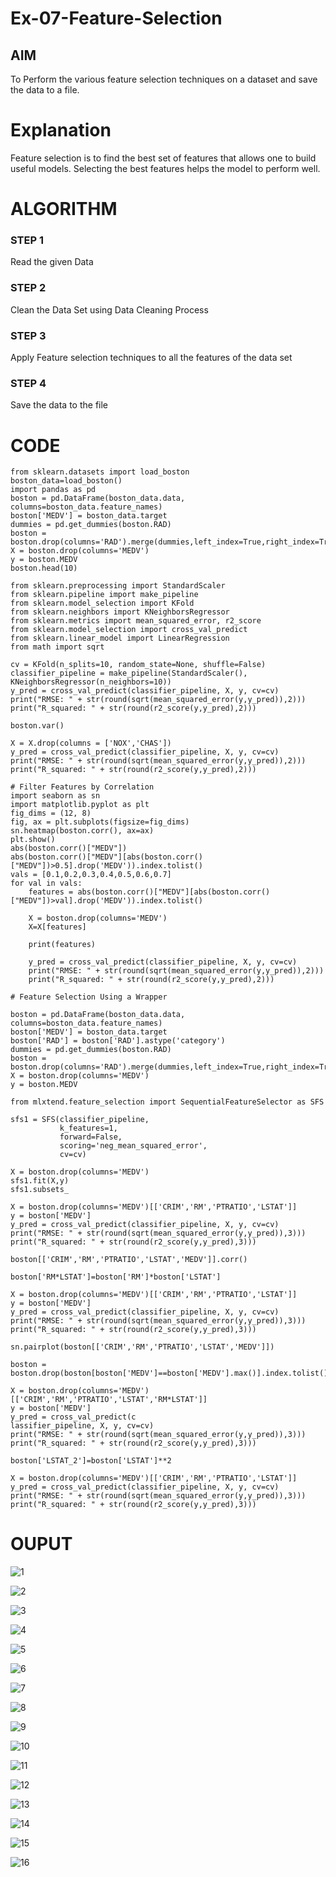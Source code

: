 # Ex-07-Feature-Selection
## AIM
To Perform the various feature selection techniques on a dataset and save the data to a file. 

# Explanation
Feature selection is to find the best set of features that allows one to build useful models.
Selecting the best features helps the model to perform well. 

# ALGORITHM
### STEP 1
Read the given Data
### STEP 2
Clean the Data Set using Data Cleaning Process
### STEP 3
Apply Feature selection techniques to all the features of the data set
### STEP 4
Save the data to the file


# CODE
~~~
from sklearn.datasets import load_boston
boston_data=load_boston()
import pandas as pd
boston = pd.DataFrame(boston_data.data, columns=boston_data.feature_names)
boston['MEDV'] = boston_data.target
dummies = pd.get_dummies(boston.RAD)
boston = boston.drop(columns='RAD').merge(dummies,left_index=True,right_index=True)
X = boston.drop(columns='MEDV')
y = boston.MEDV
boston.head(10)

from sklearn.preprocessing import StandardScaler
from sklearn.pipeline import make_pipeline
from sklearn.model_selection import KFold
from sklearn.neighbors import KNeighborsRegressor
from sklearn.metrics import mean_squared_error, r2_score
from sklearn.model_selection import cross_val_predict
from sklearn.linear_model import LinearRegression
from math import sqrt

cv = KFold(n_splits=10, random_state=None, shuffle=False)
classifier_pipeline = make_pipeline(StandardScaler(), KNeighborsRegressor(n_neighbors=10))
y_pred = cross_val_predict(classifier_pipeline, X, y, cv=cv)
print("RMSE: " + str(round(sqrt(mean_squared_error(y,y_pred)),2)))
print("R_squared: " + str(round(r2_score(y,y_pred),2)))

boston.var()

X = X.drop(columns = ['NOX','CHAS'])
y_pred = cross_val_predict(classifier_pipeline, X, y, cv=cv)
print("RMSE: " + str(round(sqrt(mean_squared_error(y,y_pred)),2)))
print("R_squared: " + str(round(r2_score(y,y_pred),2)))

# Filter Features by Correlation
import seaborn as sn
import matplotlib.pyplot as plt
fig_dims = (12, 8)
fig, ax = plt.subplots(figsize=fig_dims)
sn.heatmap(boston.corr(), ax=ax)
plt.show()
abs(boston.corr()["MEDV"])
abs(boston.corr()["MEDV"][abs(boston.corr()["MEDV"])>0.5].drop('MEDV')).index.tolist()
vals = [0.1,0.2,0.3,0.4,0.5,0.6,0.7]
for val in vals:
    features = abs(boston.corr()["MEDV"][abs(boston.corr()["MEDV"])>val].drop('MEDV')).index.tolist()
    
    X = boston.drop(columns='MEDV')
    X=X[features]
    
    print(features)

    y_pred = cross_val_predict(classifier_pipeline, X, y, cv=cv)
    print("RMSE: " + str(round(sqrt(mean_squared_error(y,y_pred)),2)))
    print("R_squared: " + str(round(r2_score(y,y_pred),2)))

# Feature Selection Using a Wrapper

boston = pd.DataFrame(boston_data.data, columns=boston_data.feature_names)
boston['MEDV'] = boston_data.target
boston['RAD'] = boston['RAD'].astype('category')
dummies = pd.get_dummies(boston.RAD)
boston = boston.drop(columns='RAD').merge(dummies,left_index=True,right_index=True)
X = boston.drop(columns='MEDV')
y = boston.MEDV

from mlxtend.feature_selection import SequentialFeatureSelector as SFS

sfs1 = SFS(classifier_pipeline, 
           k_features=1, 
           forward=False, 
           scoring='neg_mean_squared_error',
           cv=cv)

X = boston.drop(columns='MEDV')
sfs1.fit(X,y)
sfs1.subsets_

X = boston.drop(columns='MEDV')[['CRIM','RM','PTRATIO','LSTAT']]
y = boston['MEDV']
y_pred = cross_val_predict(classifier_pipeline, X, y, cv=cv)
print("RMSE: " + str(round(sqrt(mean_squared_error(y,y_pred)),3)))
print("R_squared: " + str(round(r2_score(y,y_pred),3)))

boston[['CRIM','RM','PTRATIO','LSTAT','MEDV']].corr()

boston['RM*LSTAT']=boston['RM']*boston['LSTAT']

X = boston.drop(columns='MEDV')[['CRIM','RM','PTRATIO','LSTAT']]
y = boston['MEDV']
y_pred = cross_val_predict(classifier_pipeline, X, y, cv=cv)
print("RMSE: " + str(round(sqrt(mean_squared_error(y,y_pred)),3)))
print("R_squared: " + str(round(r2_score(y,y_pred),3)))

sn.pairplot(boston[['CRIM','RM','PTRATIO','LSTAT','MEDV']])

boston = boston.drop(boston[boston['MEDV']==boston['MEDV'].max()].index.tolist())

X = boston.drop(columns='MEDV')[['CRIM','RM','PTRATIO','LSTAT','RM*LSTAT']]
y = boston['MEDV']
y_pred = cross_val_predict(c
lassifier_pipeline, X, y, cv=cv)
print("RMSE: " + str(round(sqrt(mean_squared_error(y,y_pred)),3)))
print("R_squared: " + str(round(r2_score(y,y_pred),3)))

boston['LSTAT_2']=boston['LSTAT']**2

X = boston.drop(columns='MEDV')[['CRIM','RM','PTRATIO','LSTAT']]
y_pred = cross_val_predict(classifier_pipeline, X, y, cv=cv)
print("RMSE: " + str(round(sqrt(mean_squared_error(y,y_pred)),3)))
print("R_squared: " + str(round(r2_score(y,y_pred),3)))
~~~
# OUPUT

![1](https://user-images.githubusercontent.com/95342910/170409937-591a0fa5-523b-40bd-81db-1d4dac247800.png)

![2](https://user-images.githubusercontent.com/95342910/170409965-439cd1f5-a4e6-4a98-b6d2-01d4d5f4bfeb.png)

![3](https://user-images.githubusercontent.com/95342910/170409758-756ea898-7ce2-47a6-aec8-cc8e40a96f36.png)

![4](https://user-images.githubusercontent.com/95342910/170409900-153ea652-77f5-4ce5-a2a0-a28798ab5ba3.png)

![5](https://user-images.githubusercontent.com/95342910/170410000-bdd9f9f3-5b69-4be6-8eb6-731e18c2b248.png)

![6](https://user-images.githubusercontent.com/95342910/170410019-dba2a0dd-8f84-42c6-8e6a-8a8aeb11a05f.png)

![7](https://user-images.githubusercontent.com/95342910/170410039-fe36cedd-12e4-4ba9-95cf-261cda6f1f4d.png)

![8](https://user-images.githubusercontent.com/95342910/170410066-c8501c70-8a8b-4147-9877-19d42e768c1b.png)

![9](https://user-images.githubusercontent.com/95342910/170410085-10052650-6e7e-4adc-8b2a-b95796aa80c5.png)

![10](https://user-images.githubusercontent.com/95342910/170410108-4cce1a9c-2bf2-4bd2-933f-1e0ad96f413f.png)

![11](https://user-images.githubusercontent.com/95342910/170410134-6f625048-54cc-43bd-9ec1-b738a5939c2a.png)

![12](https://user-images.githubusercontent.com/95342910/170410144-7d39e9d9-ccee-4e40-8b2b-4200a3cdfc3b.png)

![13](https://user-images.githubusercontent.com/95342910/170410179-326621ef-8b4e-4cbc-80fd-1c6a982a0744.png)

![14](https://user-images.githubusercontent.com/95342910/170410202-ca4b664a-3386-475f-bc38-464e6c09aa23.png)

![15](https://user-images.githubusercontent.com/95342910/170410238-a7f245ec-a5fd-4751-a865-7c4456ee882f.png)
 
![16](https://user-images.githubusercontent.com/95342910/170410398-4370a44f-f235-4995-99f2-81eab1397165.png)



